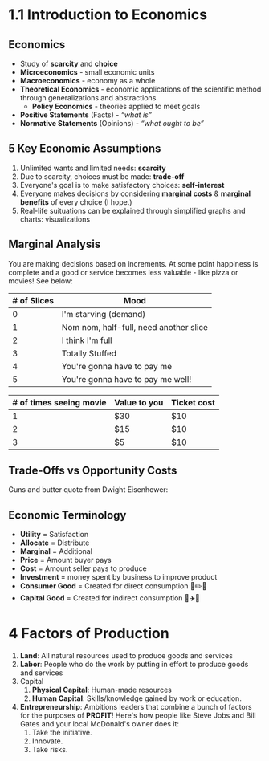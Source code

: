 # 1.1 Introduction to Economics

## Economics

- Study of **scarcity** and **choice**
- **Microeconomics** - small economic units
- **Macroeconomics** - economy as a whole
- **Theoretical Economics** - economic applications of the scientific method through generalizations and abstractions
  - **Policy Economics** -  theories applied to meet goals
- **Positive Statements** (Facts) - *“what is”*
- **Normative Statements** (Opinions) - *“what ought to be”*

## 5 Key Economic Assumptions

1. Unlimited wants and limited needs: **scarcity**
2. Due to scarcity, choices must be made: **trade-off**
3. Everyone's goal is to make satisfactory choices: **self-interest**
4. Everyone makes decisions by considering **marginal costs** & **marginal benefits** of every choice (I hope.)
5. Real-life suituations can be explained through simplified graphs and charts: visualizations 

## Marginal Analysis

You are making decisions based on increments. At some point happiness is complete and a good or service becomes less valuable - like pizza or movies! See below:

| # of Slices | Mood |
| -- | -- |
| 0 | I'm starving (demand) |
| 1 | Nom nom, half-full, need another slice |
| 2 | I think I'm full |
| 3 | Totally Stuffed |
| 4 | You're gonna have to pay me |
| 5 | You're gonna have to pay me well! |

| # of times seeing movie | Value to you | Ticket cost |
| -- | -- | -- |
| 1 | $30 | $10 |
| 2 | $15 | $10 |
| 3 | $5 | $10 |

## Trade-Offs vs Opportunity Costs

Guns and butter quote from Dwight Eisenhower:

> 

## Economic Terminology

- **Utility** = Satisfaction
- **Allocate** = Distribute
- **Marginal** = Additional
- **Price** = Amount buyer pays
- **Cost** = Amount seller pays to produce
- **Investment** = money spent by business to improve product
- **Consumer Good** = Created for direct consumption :pizza::pencil2::tropical_drink:
- **Capital Good** = Created for indirect consumption :tractor::airplane::ferris_wheel:

# 4 Factors of Production

1. **Land**: All natural resources used to produce goods and services
2. **Labor**: People who do the work by putting in effort to produce goods and services
3. Capital
    1. **Physical Capital**: Human-made resources
    2. **Human Capital**: Skills/knowledge gained by work or education.
4. **Entrepreneurship**: Ambitions leaders that combine a bunch of factors for the purposes of **PROFIT**! Here's how people like Steve Jobs and Bill Gates and your local McDonald's owner does it:
    1. Take the initiative.
    2. Innovate.
    3. Take risks.